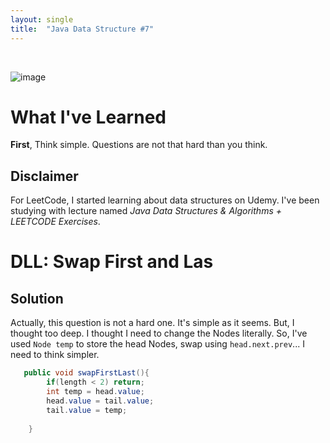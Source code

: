 ```yaml
---
layout: single
title:  "Java Data Structure #7"
---
```

<br>

![image](https://github.com/DutchVandaline/DutchVandaline.github.io/assets/142364450/b75c9826-3f3f-44ba-9d85-dc8eb7d3aba1)

# What I've Learned
**First**, Think simple. Questions are not that hard than you think.

## Disclaimer
 For LeetCode, I started learning about data structures on Udemy. I've been studying with lecture named *Java Data Structures & Algorithms + LEETCODE Exercises*. 

# DLL: Swap First and Las

## Solution

 Actually, this question is not a hard one. It's simple as it seems. But, I thought too deep. I thought I need to change the Nodes literally. So, I've used `Node temp` to store the head Nodes, swap using `head.next.prev`... I need to think simpler.

```java
   public void swapFirstLast(){
	    if(length < 2) return;
	    int temp = head.value;
	    head.value = tail.value;
	    tail.value = temp;
	    
	}
```
<br>
